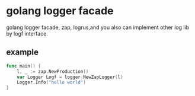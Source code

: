 # golang logger facade

golang logger facade,  zap, logrus,and you also can implement other log lib by logf interface.

## example

```go
func main() {
    l, _ := zap.NewProduction()
    var Logger Logf = logger.NewZapLogger(l)
    Logger.Info("hello world")
}
```